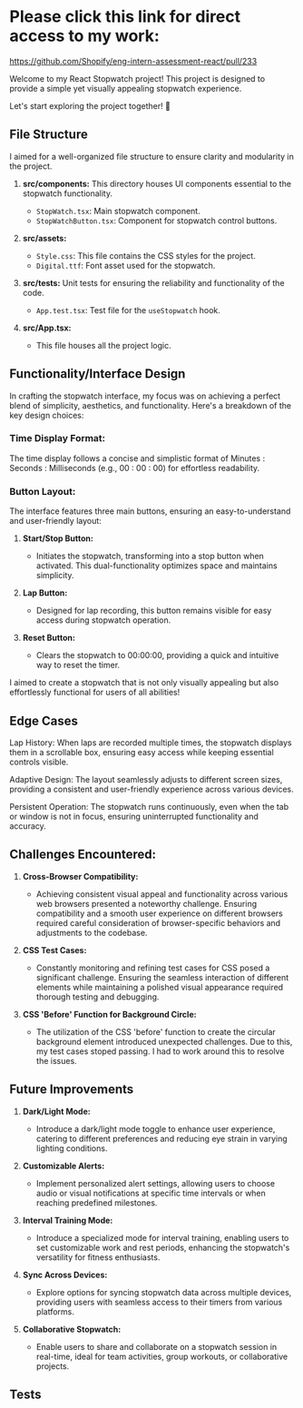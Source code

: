# Please click this link for direct access to my work:
https://github.com/Shopify/eng-intern-assessment-react/pull/233

Welcome to my React Stopwatch project! This project is designed to provide a simple yet visually appealing stopwatch experience. 

Let's start exploring the project together! 🚀

## File Structure


I aimed for a well-organized file structure to ensure clarity and modularity in the project.

1. **src/components:** This directory houses UI components essential to the stopwatch functionality.
   - `StopWatch.tsx`: Main stopwatch component.
   - `StopWatchButton.tsx`: Component for stopwatch control buttons.

2. **src/assets:**
   - `Style.css`: This file contains the CSS styles for the project.
   - `Digital.ttf`: Font asset used for the stopwatch.

3. **src/tests:** Unit tests for ensuring the reliability and functionality of the code.
   - `App.test.tsx`: Test file for the `useStopwatch` hook.

4. **src/App.tsx:**

    - This file houses all the project logic.



## Functionality/Interface Design


In crafting the stopwatch interface, my focus was on achieving a perfect blend of simplicity, aesthetics, and functionality. Here's a breakdown of the key design choices:


### Time Display Format:

The time display follows a concise and simplistic format of Minutes : Seconds : Milliseconds (e.g., 00 : 00 : 00) for effortless readability.


### Button Layout:


The interface features three main buttons, ensuring an easy-to-understand and user-friendly layout:

1. **Start/Stop Button:**
   - Initiates the stopwatch, transforming into a stop button when activated. This dual-functionality optimizes space and maintains simplicity.

2. **Lap Button:**
   - Designed for lap recording, this button remains visible for easy access during stopwatch operation.

3. **Reset Button:**
   - Clears the stopwatch to 00:00:00, providing a quick and intuitive way to reset the timer.

I aimed to create a stopwatch that is not only visually appealing but also effortlessly functional for users of all abilities!


## Edge Cases


Lap History: When laps are recorded multiple times, the stopwatch displays them in a scrollable box, ensuring easy access while keeping essential controls visible.

Adaptive Design: The layout seamlessly adjusts to different screen sizes, providing a consistent and user-friendly experience across various devices.

Persistent Operation: The stopwatch runs continuously, even when the tab or window is not in focus, ensuring uninterrupted functionality and accuracy.


## Challenges Encountered:


1. **Cross-Browser Compatibility:**
   - Achieving consistent visual appeal and functionality across various web browsers presented a noteworthy challenge. Ensuring compatibility and a smooth user experience on different browsers required careful consideration of browser-specific behaviors and adjustments to the codebase.

2. **CSS Test Cases:**
   - Constantly monitoring and refining test cases for CSS posed a significant challenge. Ensuring the seamless interaction of different elements while maintaining a polished visual appearance required thorough testing and debugging.

3. **CSS 'Before' Function for Background Circle:**
   - The utilization of the CSS 'before' function to create the circular background element introduced unexpected challenges. Due to this, my test cases stoped passing. I had to work around this to resolve the issues. 
  
## Future Improvements

1. **Dark/Light Mode:**
   - Introduce a dark/light mode toggle to enhance user experience, catering to different preferences and reducing eye strain in varying lighting conditions.

2. **Customizable Alerts:**
   - Implement personalized alert settings, allowing users to choose audio or visual notifications at specific time intervals or when reaching predefined milestones.

3. **Interval Training Mode:**
   - Introduce a specialized mode for interval training, enabling users to set customizable work and rest periods, enhancing the stopwatch's versatility for fitness enthusiasts.

4. **Sync Across Devices:**
   - Explore options for syncing stopwatch data across multiple devices, providing users with seamless access to their timers from various platforms.

5. **Collaborative Stopwatch:**
   - Enable users to share and collaborate on a stopwatch session in real-time, ideal for team activities, group workouts, or collaborative projects.

## Tests
